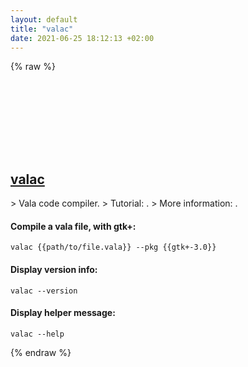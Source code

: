 ```yaml
---
layout: default
title: "valac"
date: 2021-06-25 18:12:13 +02:00
---
```

{% raw %}
<h2 id="valac">
  <a href="/en/common/valac.html">valac</a> <a href="#valac"><svg class="icon">
    <use href="/assets/images/unicode_sprite.svg#link" />
  </svg></a>
</h2>
> Vala code compiler.
> Tutorial: <https://wiki.gnome.org/Projects/Vala/Tutorial>.
> More information: <https://valadoc.org/>.

#### Compile a vala file, with gtk+:
```shell
valac {{path/to/file.vala}} --pkg {{gtk+-3.0}}
```
#### Display version info:
```shell
valac --version
```
#### Display helper message:
```shell
valac --help
```
{% endraw %}